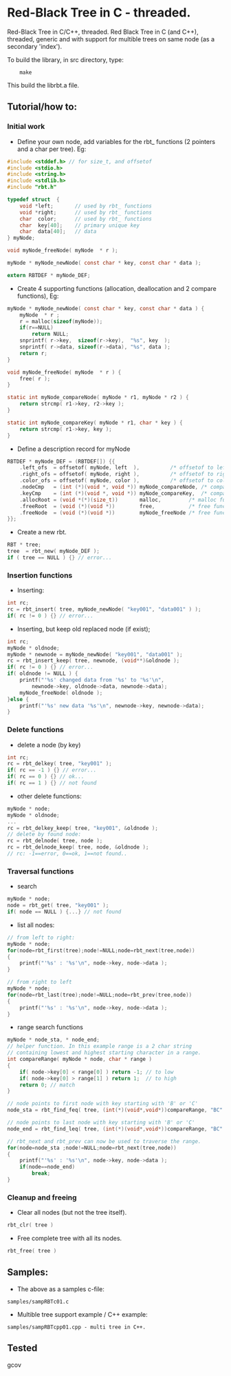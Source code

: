 # Red-Black Tree in C - threaded.
Red-Black Tree in C/C++, threaded.
Red Black Tree in C \(and C++), threaded, generic and with support 
for multible trees on same node \(as a secondary 'index').

To build the library, in src directory, type:
```
    make
```
This build the librbt.a file.

## Tutorial/how to:

### Initial work

* Define your own node, add variables for the rbt_ functions \(2 pointers and a char per tree). Eg:
```c
#include <stddef.h> // for size_t, and offsetof
#include <stdio.h>
#include <string.h>
#include <stdlib.h>
#include "rbt.h"

typedef struct  {
    void *left;       // used by rbt_ functions
    void *right;      // used by rbt_ functions
    char  color;      // used by rbt_ functions
    char  key[40];    // primary unique key
    char  data[40];   // data
} myNode;

void myNode_freeNode( myNode  * r );

myNode * myNode_newNode( const char * key, const char * data );

extern RBTDEF * myNode_DEF;
```

* Create 4 supporting functions (allocation, deallocation and 2 compare functions), Eg:

```c
myNode * myNode_newNode( const char * key, const char * data ) {
    myNode  * r ;
    r = malloc(sizeof(myNode));
    if(r==NULL)
        return NULL;
    snprintf( r->key,  sizeof(r->key),  "%s", key  );
    snprintf( r->data, sizeof(r->data), "%s", data );
    return r;
}

void myNode_freeNode( myNode  * r ) {
    free( r );
}

static int myNode_compareNode( myNode * r1, myNode * r2 ) {
    return strcmp( r1->key, r2->key );
}

static int myNode_compareKey( myNode * r1, char * key ) {
    return strcmp( r1->key, key );
}
```

* Define a description record for myNode

```c
RBTDEF * myNode_DEF = (RBTDEF[]) {{
    .left_ofs  = offsetof( myNode, left  ),          /* offsetof to left child */
    .right_ofs = offsetof( myNode, right ),          /* offsetof to right child */
    .color_ofs = offsetof( myNode, color ),          /* offsetof to color attribute (char) */
    .nodeCmp   = (int (*)(void *, void *)) myNode_compareNode, /* compare function for nodes */
    .keyCmp    = (int (*)(void *, void *)) myNode_compareKey,  /* compare function for key */
    .allocRoot = (void *(*)(size_t))       malloc,         /* malloc function for root data */
    .freeRoot  = (void (*)(void *))        free,           /* free function for root data */
    .freeNode  = (void (*)(void *))        myNode_freeNode /* free function for node */
}};
```

* Create a new rbt.

```c
RBT * tree;
tree  = rbt_new( myNode_DEF ); 
if ( tree == NULL ) {} // error...
```

### Insertion functions

* Inserting:

```c
int rc;
rc = rbt_insert( tree, myNode_newNode( "key001", "data001" ) );
if( rc != 0 ) {} // error...
```

* Inserting, but keep old replaced node (if exist);

```c
int rc;
myNode * oldnode;
myNode * newnode = myNode_newNode( "key001", "data001" );
rc = rbt_insert_keep( tree, newnode, (void**)&oldnode );
if( rc != 0 ) {} // error...
if( oldnode != NULL ) {
    printf("'%s' changed data from '%s' to '%s'\n",
        newnode->key, oldnode->data, newnode->data);
    myNode_freeNode( oldnode ); 
}else {
    printf("'%s' new data '%s'\n", newnode->key, newnode->data);
}
```

### Delete functions

* delete a node \(by key)

```c
int rc;
rc = rbt_delkey( tree, "key001" );
if( rc == -1 ) {} // error...
if( rc == 0 ) {} // ok...
if( rc == 1 ) {} // not found
```

* other delete functions:

```c
myNode * node;
myNode * oldnode;
...
rc = rbt_delkey_keep( tree, "key001", &oldnode );
// delete by found node:
rc = rbt_delnode( tree, node );
rc = rbt_delnode_keep( tree, node, &oldnode );
// rc: -1==error, 0==ok, 1==not found..
```

### Traversal functions

* search

```c
myNode * node;
node = rbt_get( tree, "key001" );
if( node == NULL ) {...} // not found
```

* list all nodes:

```c
// from left to right:
myNode * node;
for(node=rbt_first(tree);node!=NULL;node=rbt_next(tree,node))
{
    printf("'%s' : '%s'\n", node->key, node->data );
}

// from right to left 
myNode * node;
for(node=rbt_last(tree);node!=NULL;node=rbt_prev(tree,node))
{
    printf("'%s' : '%s'\n", node->key, node->data );
}
```

* range search functions

```c
myNode * node_sta, * node_end;
// helper function. In this example range is a 2 char string 
// containing lowest and highest starting character in a range.
int compareRange( myNode * node, char * range )
{
    if( node->key[0] < range[0] ) return -1; // to low
    if( node->key[0] > range[1] ) return 1;  // to high
    return 0; // match
}

// node points to first node with key starting with 'B' or 'C'
node_sta = rbt_find_feq( tree, (int(*)(void*,void*))compareRange, "BC" );

// node points to last node with key starting with 'B' or 'C'
node_end = rbt_find_leq( tree, (int(*)(void*,void*))compareRange, "BC" );

// rbt_next and rbt_prev can now be used to traverse the range.
for(node=node_sta ;node!=NULL;node=rbt_next(tree,node))
{
    printf("'%s' : '%s'\n", node->key, node->data );
    if(node==node_end) 
        break;
}
```

### Cleanup and freeing

* Clear all nodes \(but not the tree itself).
```c
rbt_clr( tree )
```

* Free complete tree with all its nodes.
```c
rbt_free( tree )
```

## Samples:

* The above as a samples c-file:
```
samples/sampRBTc01.c
```

* Multible tree support example / C++ example:
```
samples/sampRBTcpp01.cpp - multi tree in C++. 
```

## Tested
   gcov
